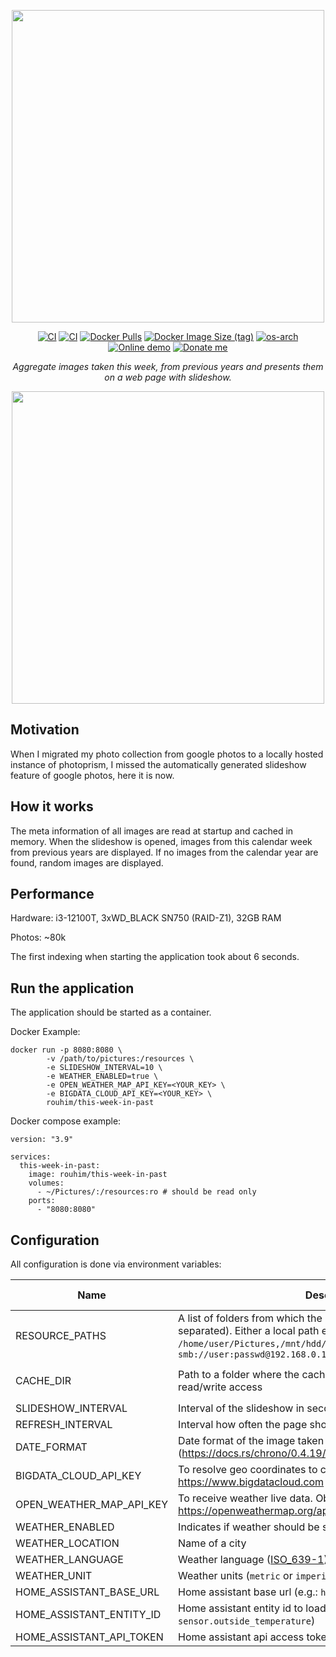 <p align="center">
  <img src="https://raw.githubusercontent.com/RouHim/this-week-in-past/main/banner.png" width="500">
</p>

<p align="center">
    <a href="https://github.com/RouHim/this-week-in-past/actions/workflows/build-image.yaml"><img src="https://github.com/RouHim/this-week-in-past/actions/workflows/build-image.yaml/badge.svg" alt="CI"></a>
    <a href="https://github.com/RouHim/this-week-in-past/actions/workflows/scheduled-security-audit.yaml"><img src="https://github.com/RouHim/this-week-in-past/actions/workflows/scheduled-security-audit.yaml/badge.svg" alt="CI"></a>
    <a href="https://hub.docker.com/r/rouhim/this-week-in-past"><img alt="Docker Pulls" src="https://img.shields.io/docker/pulls/rouhim/this-week-in-past"></a>
    <a href="https://hub.docker.com/r/rouhim/this-week-in-past/tags"><img alt="Docker Image Size (tag)" src="https://img.shields.io/docker/image-size/rouhim/this-week-in-past/latest"></a>
    <a href="https://hub.docker.com/r/rouhim/this-week-in-past/tags"><img src="https://img.shields.io/badge/ARCH-amd64_•_arm64•_armv7-blueviolet" alt="os-arch"></a>
    <a href="http://152.70.175.46/"><img alt="Online demo" src="https://img.shields.io/static/v1?label=Demo&message=available&color=teal"></a>    
    <a href="https://buymeacoffee.com/rouhim"><img alt="Donate me" src="https://img.shields.io/badge/-buy_me_a%C2%A0coffee-gray?logo=buy-me-a-coffee"></a>  </p>

<p align="center">
    <i>Aggregate images taken this week, from previous years and presents them on a web page with slideshow.</i>
</p>

<p align="center">
  <img src="https://raw.githubusercontent.com/RouHim/this-week-in-past/main/screenshot.jpg" width="500">
</p>

## Motivation

When I migrated my photo collection from google photos to a locally hosted instance of photoprism, I missed the
automatically generated slideshow feature of google photos, here it is now.

## How it works

The meta information of all images are read at startup and cached in memory. When the slideshow is opened, images from
this calendar week from previous years are displayed. If no images from the calendar year are found, random images are
displayed.

## Performance

Hardware: i3-12100T, 3xWD_BLACK SN750 (RAID-Z1), 32GB RAM

Photos: ~80k

The first indexing when starting the application took about 6 seconds.

## Run the application

The application should be started as a container.

Docker Example:

```shell
docker run -p 8080:8080 \
        -v /path/to/pictures:/resources \
        -e SLIDESHOW_INTERVAL=10 \
        -e WEATHER_ENABLED=true \
        -e OPEN_WEATHER_MAP_API_KEY=<YOUR_KEY> \
        -e BIGDATA_CLOUD_API_KEY=<YOUR_KEY> \
        rouhim/this-week-in-past
```

Docker compose example:

```shell
version: "3.9"

services:
  this-week-in-past:
    image: rouhim/this-week-in-past
    volumes:
      - ~/Pictures/:/resources:ro # should be read only
    ports:
      - "8080:8080"
```

## Configuration

All configuration is done via environment variables:

| Name                     | Description                                                                                                                                                                                                    | Default value                 |
|--------------------------|----------------------------------------------------------------------------------------------------------------------------------------------------------------------------------------------------------------|-------------------------------|
| RESOURCE_PATHS           | A list of folders from which the images should be loaded (comma separated). Either a local path e.g.: `/home/user/Pictures,/mnt/hdd/images` or a samba url e.g.: `smb://user:passwd@192.168.0.1//share/photos` | `/resources` (Container only) |
| CACHE_DIR                | Path to a folder where the cache should be stored, needs to read/write access                                                                                                                                  | `/cache` (Container only)     |
| SLIDESHOW_INTERVAL       | Interval of the slideshow in seconds                                                                                                                                                                           | 30                            |
| REFRESH_INTERVAL         | Interval how often the page should be reloaded in minutes                                                                                                                                                      | 180                           |
| DATE_FORMAT              | Date format of the image taken date (https://docs.rs/chrono/0.4.19/chrono/format/strftime/index.html)                                                                                                          | %d.%m.%Y                      |
| BIGDATA_CLOUD_API_KEY    | To resolve geo coordinates to city name. Obtain here: https://www.bigdatacloud.com                                                                                                                             |                               |
| OPEN_WEATHER_MAP_API_KEY | To receive weather live data. Obtain here: https://openweathermap.org/api                                                                                                                                      |                               |
| WEATHER_ENABLED          | Indicates if weather should be shown in the slideshow                                                                                                                                                          | false                         |
| WEATHER_LOCATION         | Name of a city                                                                                                                                                                                                 | Berlin                        |
| WEATHER_LANGUAGE         | Weather language ([ISO_639-1](https://en.wikipedia.org/wiki/ISO_639-1))                                                                                                                                        | en                            |
| WEATHER_UNIT             | Weather units (`metric` or `imperial`)                                                                                                                                                                         | metric                        |
| HOME_ASSISTANT_BASE_URL  | Home assistant base url (e.g.: `http://192.168.0.123:8123`)                                                                                                                                                    |                               |
| HOME_ASSISTANT_ENTITY_ID | Home assistant entity id to load the weather from (e.g.: `sensor.outside_temperature`)                                                                                                                         |                               |
| HOME_ASSISTANT_API_TOKEN | Home assistant api access token                                                                                                                                                                                |                               |
